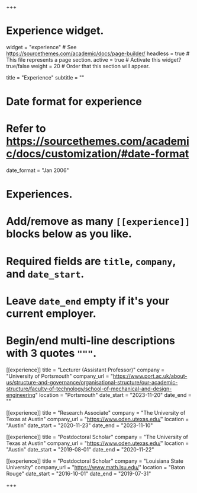 +++
# Experience widget.
widget = "experience"  # See https://sourcethemes.com/academic/docs/page-builder/
headless = true  # This file represents a page section.
active = true  # Activate this widget? true/false
weight = 20  # Order that this section will appear.

title = "Experience"
subtitle = ""

# Date format for experience
#   Refer to https://sourcethemes.com/academic/docs/customization/#date-format
date_format = "Jan 2006"

# Experiences.
#   Add/remove as many `[[experience]]` blocks below as you like.
#   Required fields are `title`, `company`, and `date_start`.
#   Leave `date_end` empty if it's your current employer.
#   Begin/end multi-line descriptions with 3 quotes `"""`.

[[experience]]
  title = "Lecturer (Assistant Professor)"
  company = "University of Portsmouth"
  company_url = "https://www.port.ac.uk/about-us/structure-and-governance/organisational-structure/our-academic-structure/faculty-of-technology/school-of-mechanical-and-design-engineering"
  location = "Portsmouth"
  date_start = "2023-11-20"
  date_end = ""

[[experience]]
  title = "Research Associate"
  company = "The University of Texas at Austin"
  company_url = "https://www.oden.utexas.edu/"
  location = "Austin"
  date_start = "2020-11-23"
  date_end = "2023-11-10"

[[experience]]
  title = "Postdoctoral Scholar"
  company = "The University of Texas at Austin"
  company_url = "https://www.oden.utexas.edu/"
  location = "Austin"
  date_start = "2019-08-01"
  date_end = "2020-11-22"

[[experience]]
  title = "Postdoctoral Scholar"
  company = "Louisiana State University"
  company_url = "https://www.math.lsu.edu/"
  location = "Baton Rouge"
  date_start = "2016-10-01"
  date_end = "2019-07-31"

+++
